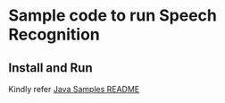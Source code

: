 # Sample code to run Speech Recognition

## Install and Run
Kindly refer [Java Samples README](../../../../../../../README.md)